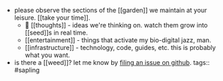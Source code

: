 - please observe the sections of the [[garden]] we maintain at your leisure. [[take your time]].
	- 🤔 [[thoughts]] - ideas we're thinking on. watch them grow into [[seed]]s in real time.
	- [[entertainment]] - things that activate my bio-digital jazz, man.
	- [[infrastructure]] - technology, code, guides, etc. this is probably what you want.
- is there a [[weed]]? let me know by [filing an issue on github](https://github.com/TacoWolf/garden/issues).
tags:: #sapling
